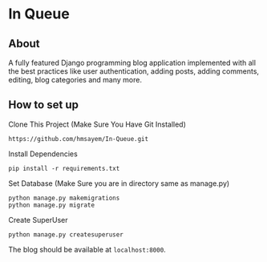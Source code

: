 # In Queue

## About
A fully featured Django programming blog application implemented with all the best practices like user authentication, adding posts, adding comments, editing, blog categories and many more.

## How to set up
Clone This Project (Make Sure You Have Git Installed)
```
https://github.com/hmsayem/In-Queue.git
```
Install Dependencies

```
pip install -r requirements.txt
```

Set Database (Make Sure you are in directory same as manage.py)
```
python manage.py makemigrations
python manage.py migrate
```
Create SuperUser
```
python manage.py createsuperuser
```
The blog should be available at `localhost:8000`.
